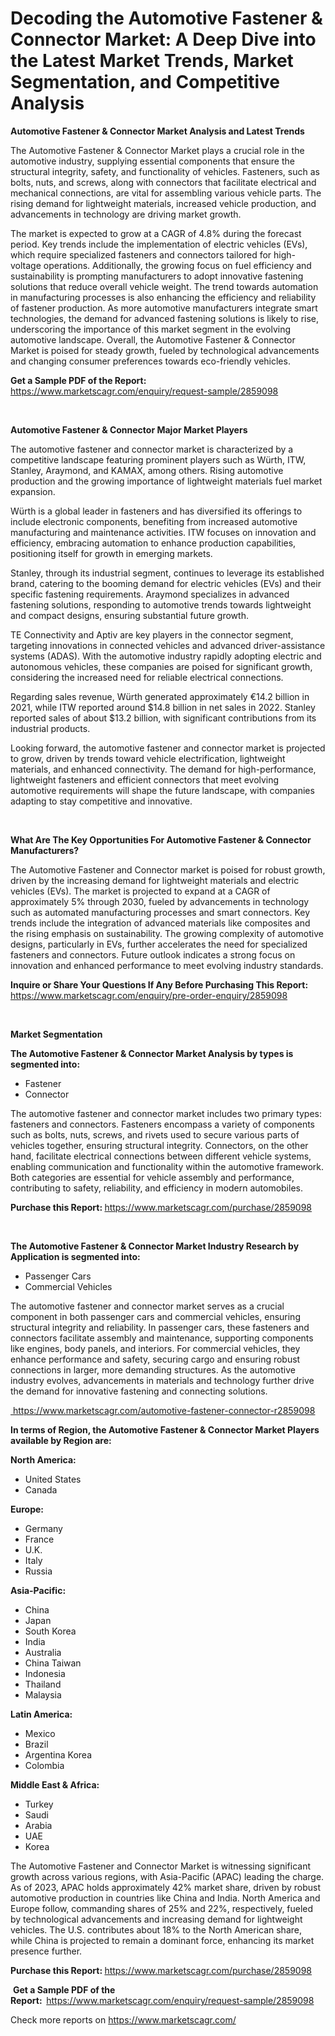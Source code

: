 <p><h1>Decoding the Automotive Fastener & Connector Market: A Deep Dive into the Latest Market Trends, Market Segmentation, and Competitive Analysis</h1></p><p><strong>Automotive Fastener & Connector Market Analysis and Latest Trends</strong></p>
<p><p>The Automotive Fastener & Connector Market plays a crucial role in the automotive industry, supplying essential components that ensure the structural integrity, safety, and functionality of vehicles. Fasteners, such as bolts, nuts, and screws, along with connectors that facilitate electrical and mechanical connections, are vital for assembling various vehicle parts. The rising demand for lightweight materials, increased vehicle production, and advancements in technology are driving market growth.</p><p>The market is expected to grow at a CAGR of 4.8% during the forecast period. Key trends include the implementation of electric vehicles (EVs), which require specialized fasteners and connectors tailored for high-voltage operations. Additionally, the growing focus on fuel efficiency and sustainability is prompting manufacturers to adopt innovative fastening solutions that reduce overall vehicle weight. The trend towards automation in manufacturing processes is also enhancing the efficiency and reliability of fastener production. As more automotive manufacturers integrate smart technologies, the demand for advanced fastening solutions is likely to rise, underscoring the importance of this market segment in the evolving automotive landscape. Overall, the Automotive Fastener & Connector Market is poised for steady growth, fueled by technological advancements and changing consumer preferences towards eco-friendly vehicles.</p></p>
<p><strong>Get a Sample PDF of the Report:&nbsp;</strong> <a href="https://www.marketscagr.com/enquiry/request-sample/2859098?utm_campaign=2444&utm_medium=2&utm_source=Github&utm_content=ia&utm_term=12032025&utm_id=automotive-fastener-connector">https://www.marketscagr.com/enquiry/request-sample/2859098</a></p>
<p>&nbsp;</p>
<p><strong>Automotive Fastener & Connector Major Market Players</strong></p>
<p><p>The automotive fastener and connector market is characterized by a competitive landscape featuring prominent players such as Würth, ITW, Stanley, Araymond, and KAMAX, among others. Rising automotive production and the growing importance of lightweight materials fuel market expansion.</p><p>Würth is a global leader in fasteners and has diversified its offerings to include electronic components, benefiting from increased automotive manufacturing and maintenance activities. ITW focuses on innovation and efficiency, embracing automation to enhance production capabilities, positioning itself for growth in emerging markets.</p><p>Stanley, through its industrial segment, continues to leverage its established brand, catering to the booming demand for electric vehicles (EVs) and their specific fastening requirements. Araymond specializes in advanced fastening solutions, responding to automotive trends towards lightweight and compact designs, ensuring substantial future growth.</p><p>TE Connectivity and Aptiv are key players in the connector segment, targeting innovations in connected vehicles and advanced driver-assistance systems (ADAS). With the automotive industry rapidly adopting electric and autonomous vehicles, these companies are poised for significant growth, considering the increased need for reliable electrical connections.</p><p>Regarding sales revenue, Würth generated approximately €14.2 billion in 2021, while ITW reported around $14.8 billion in net sales in 2022. Stanley reported sales of about $13.2 billion, with significant contributions from its industrial products.</p><p>Looking forward, the automotive fastener and connector market is projected to grow, driven by trends toward vehicle electrification, lightweight materials, and enhanced connectivity. The demand for high-performance, lightweight fasteners and efficient connectors that meet evolving automotive requirements will shape the future landscape, with companies adapting to stay competitive and innovative.</p></p>
<p>&nbsp;</p>
<p><strong>What Are The Key Opportunities For Automotive Fastener & Connector Manufacturers?</strong></p>
<p><p>The Automotive Fastener and Connector market is poised for robust growth, driven by the increasing demand for lightweight materials and electric vehicles (EVs). The market is projected to expand at a CAGR of approximately 5% through 2030, fueled by advancements in technology such as automated manufacturing processes and smart connectors. Key trends include the integration of advanced materials like composites and the rising emphasis on sustainability. The growing complexity of automotive designs, particularly in EVs, further accelerates the need for specialized fasteners and connectors. Future outlook indicates a strong focus on innovation and enhanced performance to meet evolving industry standards.</p></p>
<p><strong>Inquire or Share Your Questions If Any Before Purchasing This Report:</strong> <a href="https://www.marketscagr.com/enquiry/pre-order-enquiry/2859098?utm_campaign=2444&utm_medium=2&utm_source=Github&utm_content=ia&utm_term=12032025&utm_id=automotive-fastener-connector">https://www.marketscagr.com/enquiry/pre-order-enquiry/2859098</a></p>
<p>&nbsp;</p>
<p><strong>Market Segmentation</strong></p>
<p><strong>The Automotive Fastener & Connector Market Analysis by types is segmented into:</strong></p>
<p><ul><li>Fastener</li><li>Connector</li></ul></p>
<p><p>The automotive fastener and connector market includes two primary types: fasteners and connectors. Fasteners encompass a variety of components such as bolts, nuts, screws, and rivets used to secure various parts of vehicles together, ensuring structural integrity. Connectors, on the other hand, facilitate electrical connections between different vehicle systems, enabling communication and functionality within the automotive framework. Both categories are essential for vehicle assembly and performance, contributing to safety, reliability, and efficiency in modern automobiles.</p></p>
<p><strong>Purchase this Report:&nbsp;</strong><a href="https://www.marketscagr.com/purchase/2859098?utm_campaign=2444&utm_medium=2&utm_source=Github&utm_content=ia&utm_term=12032025&utm_id=automotive-fastener-connector">https://www.marketscagr.com/purchase/2859098</a></p>
<p>&nbsp;</p>
<p><strong>The Automotive Fastener & Connector Market Industry Research by Application is segmented into:</strong></p>
<p><ul><li>Passenger Cars</li><li>Commercial Vehicles</li></ul></p>
<p><p>The automotive fastener and connector market serves as a crucial component in both passenger cars and commercial vehicles, ensuring structural integrity and reliability. In passenger cars, these fasteners and connectors facilitate assembly and maintenance, supporting components like engines, body panels, and interiors. For commercial vehicles, they enhance performance and safety, securing cargo and ensuring robust connections in larger, more demanding structures. As the automotive industry evolves, advancements in materials and technology further drive the demand for innovative fastening and connecting solutions.</p></p>
<p><a href="https://www.marketscagr.com/automotive-fastener-connector-r2859098?utm_campaign=2444&utm_medium=2&utm_source=Github&utm_content=ia&utm_term=12032025&utm_id=automotive-fastener-connector">&nbsp;https://www.marketscagr.com/automotive-fastener-connector-r2859098</a></p>
<p><strong>In terms of Region, the Automotive Fastener & Connector Market Players available by Region are:</strong></p>
<p>
    <p> <strong> North America: </strong>
        <ul>
            <li>United States</li>
            <li>Canada</li>
        </ul>
        </p> 
    <p> <strong> Europe: </strong>
        <ul>
            <li>Germany</li>
            <li>France</li>
            <li>U.K.</li>
            <li>Italy</li>
            <li>Russia</li>
        </ul>
        </p> 
    <p> <strong> Asia-Pacific: </strong>
        <ul>
            <li>China</li>
            <li>Japan</li>
            <li>South Korea</li>
            <li>India</li>
            <li>Australia</li>
            <li>China Taiwan</li>
            <li>Indonesia</li>
            <li>Thailand</li>
            <li>Malaysia</li>
        </ul>
        </p> 
    <p> <strong> Latin America: </strong>
        <ul>
            <li>Mexico</li>
            <li>Brazil</li>
            <li>Argentina Korea</li>
            <li>Colombia</li>
        </ul>
        </p> 
    <p> <strong> Middle East & Africa: </strong>
        <ul>
            <li>Turkey</li>
            <li>Saudi</li>
            <li>Arabia</li>
            <li>UAE</li>
            <li>Korea</li>
        </ul>
    </p>
    </p>
<p><p>The Automotive Fastener and Connector Market is witnessing significant growth across various regions, with Asia-Pacific (APAC) leading the charge. As of 2023, APAC holds approximately 42% market share, driven by robust automotive production in countries like China and India. North America and Europe follow, commanding shares of 25% and 22%, respectively, fueled by technological advancements and increasing demand for lightweight vehicles. The U.S. contributes about 18% to the North American share, while China is projected to remain a dominant force, enhancing its market presence further.</p></p>
<p><strong>Purchase this Report: </strong><a href="https://www.marketscagr.com/purchase/2859098?utm_campaign=2444&utm_medium=2&utm_source=Github&utm_content=ia&utm_term=12032025&utm_id=automotive-fastener-connector">https://www.marketscagr.com/purchase/2859098</a></p>
<p>&nbsp;<strong>Get a Sample PDF of the Report:&nbsp;&nbsp;</strong><a href="https://www.marketscagr.com/enquiry/request-sample/2859098?utm_campaign=2444&utm_medium=2&utm_source=Github&utm_content=ia&utm_term=12032025&utm_id=automotive-fastener-connector">https://www.marketscagr.com/enquiry/request-sample/2859098</a></p>
<p><strong></strong></p>
<p>Check more reports on <a href="https://www.marketscagr.com/?utm_campaign=2444&utm_medium=2&utm_source=Github&utm_content=ia&utm_term=12032025&utm_id=automotive-fastener-connector">https://www.marketscagr.com/</a></p>